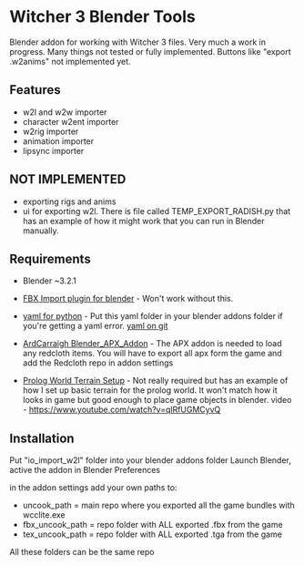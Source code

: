 # Witcher 3 Blender Tools
Blender addon for working with Witcher 3 files. Very much a work in progress. Many things not tested or fully implemented. Buttons like "export .w2anims" not implemented yet.

## Features

- w2l and w2w importer
- character w2ent importer
- w2rig importer
- animation importer
- lipsync importer

## NOT IMPLEMENTED


- exporting rigs and anims
- ui for exporting w2l. There is file called TEMP_EXPORT_RADISH.py that has an example of how it might work that you can run in Blender manually.


## Requirements
- Blender ~3.2.1

- [FBX Import plugin for blender](https://www.nexusmods.com/witcher3/mods/6118) - Won't work without this.

- [yaml for python](https://mega.nz/file/PJJARA5S#jDFjV18W6JCB-NAs_NPm8iVAseMmGkL7IH7t5fw_HTU) - Put this yaml folder in your blender addons folder if you're getting a yaml error. [yaml on git](https://github.com/yaml/pyyaml/tree/master/lib/yaml)

- [ArdCarraigh Blender_APX_Addon](https://github.com/ArdCarraigh/Blender_APX_Addon) - The APX addon is needed to load any redcloth items. You will have to export all apx form the game and add the Redcloth repo in addon settings

- [Prolog World Terrain Setup](https://mega.nz/file/WNZzCQQR#KICtWteq_OxwU_YKj4LU09kdJlBMqzzwIJd8DVGil4Q) - Not really required but has an example of how I set up basic terrain for the prolog world. It won't match how it looks in game but good enough to place game objects in blender. video - https://www.youtube.com/watch?v=qlRfUGMCyvQ

## Installation
Put "io_import_w2l" folder into your blender addons folder
Launch Blender, active the addon in Blender Preferences

in the addon settings add your own paths to:
- uncook_path = main repo where you exported all the game bundles with wcclite.exe
- fbx_uncook_path = repo folder with ALL exported .fbx from the game
- tex_uncook_path = repo folder with ALL exported .tga from the game

All these folders can be the same repo


